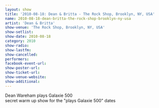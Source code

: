 ```yaml
---
layout: show
title: '2010-08-18: Dean & Britta - The Rock Shop, Brooklyn, NY, USA'
name: 2010-08-18-dean-britta-the-rock-shop-brooklyn-ny-usa
artist: 'Dean & Britta'
show-venue: 'The Rock Shop, Brooklyn, NY, USA'
show-setlist: 
show-date: 2010-08-18
category: 2010
show-radio: 
show-lastfm: 
show-cancelled: 
performers: 
facebook-event-url: 
show-poster-url: 
show-ticket-url: 
show-venue-website: 
show-additional: 
---
```


Dean Wareham plays Galaxie 500<br/>secret warm up show for the "plays Galaxie 500" dates